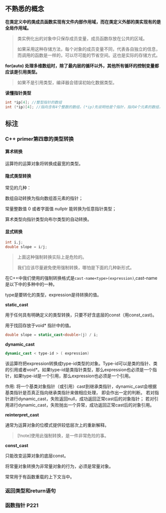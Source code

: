## 不熟悉的概念

**在类定义中的类成员函数实现有文件内部作用域，而在类定义外部的类实现有的是全局作用域。**

> 类实例化出的对象中只保存成员变量，成员函数存放在公共的区域。
>
> 如果采用这种存储方法，每个对象的成员变量不同，代表各自独立的信息，而调用的函数是一样的，可以尽可能的节省空间。这也是实际的存储方式。

**for(auto) 处理多维数组时，除了最内层的循环以外，其他所有循环的控制变量都应该是引用类型。**

> 如果不是引用类型，编译器会错误初始化数据类型。

**读懂指针类型**

```cpp
int *ip[4]; //整型指针的数组
int (*ip)[4]; //指向含有4个整数的数组，(*ip)先说明他是个指针，指向4个元素的数组，然后类型是int类型
```

## 标注

### C++ primer第四章的类型转换

#### 算术转换

运算符的运算对象将转换成最宽的类型。

#### 隐式类型转换

常见的几种：

数组自动转换为指向数组首元素的指针；

常量整数值 0 或者字面值 nullptr 能转换为任意指针类型；

算术类型向指针类型向布尔类型的自动转换。

#### 显式转换

```cpp
int i,j;
double slope = i/j;
```

> 上面这种强制转换实际上是危险的。
>
> 我们应该尽量避免使用强制转换，哪怕是下面的几种新形式。

在C++中我们使用的强制转换格式是`cast-name<type>(expression)`,cast-name是以下中的多种中的一种。

type是要转化的类型，expression是待转换的值。

**static_cast**

用于任何具有明确定义的类型转换，只要不好含底层的const（用const_cast)。

用于找回存放于void* 指针中的值。

```cpp
double slope = static_cast<double>(j) / i;
```

**dynamic_cast**

```cpp
dynamic_cast < type-id > ( expression)
```


该运算符把expression转换成type-id类型的对象。Type-id可以是类的指针、类的引用或者void*。如果type-id是类指针类型，那么expression也必须是一个指针，如果type-id是一个引用，那么expression也必须是一个引用。

作用: 将一个基类对象指针（或引用）cast到继承类指针，dynamic_cast会根据基类指针是否真正指向继承类指针来做相应处理， 即会作出一定的判断。
若对指针进行dynamic_cast，失败返回null，成功返回正常cast后的对象指针；
若对引用进行dynamic_cast，失败抛出一个异常，成功返回正常cast后的对象引用。

**reinterpret_cast**

通常为运算对象的位模式提供较低层次上的重新解释。

> [!note]使用此强制转换，是一件非常危险的事。

**const_cast**

只能改变运算对象的底层const。

将常量对象转换为非常量对象的行为，必须是常量对象。

常常用于有函数重载的上下文当中。

### 返回类型和return语句

### 函数指针 P221

